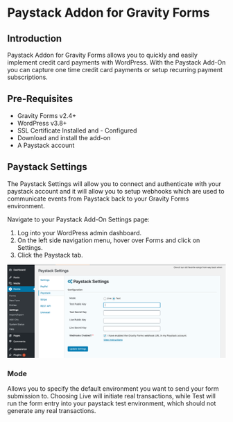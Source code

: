 # Paystack Addon for Gravity Forms

## Introduction
Paystack Addon for Gravity Forms allows you to quickly and easily implement credit card payments with WordPress. With the Paystack Add-On you can capture one time credit card payments or setup recurring payment subscriptions.

## Pre-Requisites
- Gravity Forms v2.4+
- WordPress v3.8+
- SSL Certificate Installed and - Configured
- Download and install the add-on
- A Paystack account

## Paystack Settings
The Paystack Settings will allow you to connect and authenticate with your paystack account and it will allow you to setup webhooks which are used to communicate events from Paystack back to your Gravity Forms environment.

Navigate to your Paystack Add-On Settings page:

1. Log into your WordPress admin dashboard.
2. On the left side navigation menu, hover over Forms and click on Settings.
3. Click the Paystack tab.

![Paystack Settings](./images/screenshot-paystack-settings.png)

### Mode
Allows you to specify the default environment you want to send your form submission to. Choosing Live will initiate real transactions, while Test will run the form entry into your paystack test environment, which should not generate any real transactions.